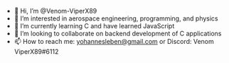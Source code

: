 - 👋 Hi, I’m @Venom-ViperX89
- 👀 I’m interested in aerospace engineering, programming, and physics
- 🌱 I’m currently learning C and have learned JavaScript
- 💞️ I’m looking to collaborate on backend development of C applications
- 📫 How to reach me: yohannesleben@gmail.com or Discord: Venom ViperX89#6112

<!---
Venom-ViperX89/Venom-ViperX89 is a ✨ special ✨ repository because its `README.md` (this file) appears on your GitHub profile.
You can click the Preview link to take a look at your changes.
--->
